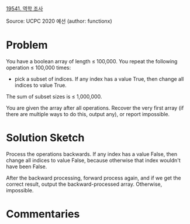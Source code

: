 [19541. 역학 조사](https://www.acmicpc.net/problem/19541)

Source: UCPC 2020 예선
(author: functionx)


# Problem

You have a boolean array of length ≤ 100,000. You repeat the following operation ≤ 100,000 times:

* pick a subset of indices. If any index has a value True, then change all indices to value True.

The sum of subset sizes is ≤ 1,000,000.

You are given the array after all operations. Recover the very first array (if there are multiple ways to do this, output any), or report impossible.

# Solution Sketch

Process the operations backwards. If any index has a value False, then change all indices to value False, because otherwise that index wouldn't have been False.

After the backward processing, forward process again, and if we get the correct result, output the backward-processed array. Otherwise, impossible.

# Commentaries
